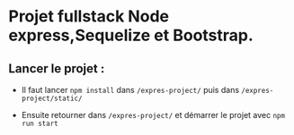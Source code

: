 # Projet fullstack Node express,Sequelize et Bootstrap.

## Lancer le projet :

- Il faut lancer `npm install` dans `/expres-project/` puis dans `/expres-project/static/`

- Ensuite retourner dans `/expres-project/` et démarrer le projet avec `npm run start`
  
 
